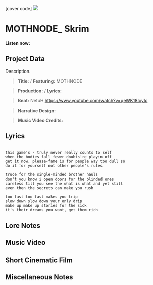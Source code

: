 [cover code] ![](57175019_319474918741616_8502199518755923887_n.jpg)

# MOTHNODE_ Skrim

**Listen now:** 

## Project Data

Description.

> **Title:**  / **Featuring:** MOTHNODE

> **Production:**  / **Lyrics:** 

> **Beat:** NetuH https://www.youtube.com/watch?v=qeWK18IoyIc

> **Narrative Design:**

> **Music Video Credits:**


## Lyrics

```

this game's - truly never really counts to self
when the bodies fall fewer doubts're playin off 
get it now, please-fame is for people way too dull so 
do it for yourself not other people's rules

truce for the single-minded brother hauls
don't you know i open doors for the blinded ones
careless till you see the what is what and yet still
even then the secrets can make you rush

too fast too fast makes you trip
slow down slow down your only drip
make up make up stories for the sick
it's their dreams you want, get them rich

```

## Lore Notes

## Music Video

## Short Cinematic Film

## Miscellaneous Notes
